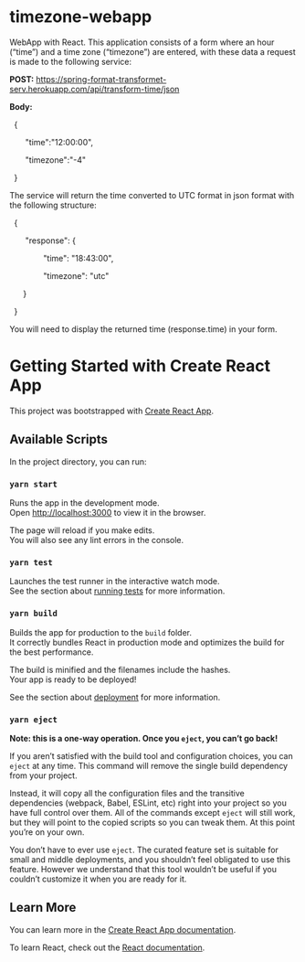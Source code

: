 # timezone-webapp

WebApp with React. This application consists of a form where an hour (“time”) and a time zone (“timezone”) are entered, with these data a request is made to the following service:

**POST:** https://spring-format-transformet-serv.herokuapp.com/api/transform-time/json

**Body:**

&nbsp; {

&nbsp;&nbsp;&nbsp;&nbsp;&nbsp;&nbsp; "time":"12:00:00",

&nbsp;&nbsp;&nbsp;&nbsp;&nbsp;&nbsp; "timezone":"-4"

&nbsp; }

The service will return the time converted to UTC format in json format with the following structure:

&nbsp; {

&nbsp;&nbsp;&nbsp;&nbsp;&nbsp;&nbsp; "response": {

&nbsp;&nbsp;&nbsp;&nbsp;&nbsp;&nbsp;&nbsp;&nbsp;&nbsp;&nbsp;&nbsp;&nbsp;&nbsp;&nbsp; "time": "18:43:00",

&nbsp;&nbsp;&nbsp;&nbsp;&nbsp;&nbsp;&nbsp;&nbsp;&nbsp;&nbsp;&nbsp;&nbsp;&nbsp;&nbsp; "timezone": "utc"

&nbsp;&nbsp;&nbsp;&nbsp;&nbsp;&nbsp;}

&nbsp; }

You will need to display the returned time (response.time) in your form.

# Getting Started with Create React App

This project was bootstrapped with [Create React App](https://github.com/facebook/create-react-app).

## Available Scripts

In the project directory, you can run:

### `yarn start`

Runs the app in the development mode.\
Open [http://localhost:3000](http://localhost:3000) to view it in the browser.

The page will reload if you make edits.\
You will also see any lint errors in the console.

### `yarn test`

Launches the test runner in the interactive watch mode.\
See the section about [running tests](https://facebook.github.io/create-react-app/docs/running-tests) for more information.

### `yarn build`

Builds the app for production to the `build` folder.\
It correctly bundles React in production mode and optimizes the build for the best performance.

The build is minified and the filenames include the hashes.\
Your app is ready to be deployed!

See the section about [deployment](https://facebook.github.io/create-react-app/docs/deployment) for more information.

### `yarn eject`

**Note: this is a one-way operation. Once you `eject`, you can’t go back!**

If you aren’t satisfied with the build tool and configuration choices, you can `eject` at any time. This command will remove the single build dependency from your project.

Instead, it will copy all the configuration files and the transitive dependencies (webpack, Babel, ESLint, etc) right into your project so you have full control over them. All of the commands except `eject` will still work, but they will point to the copied scripts so you can tweak them. At this point you’re on your own.

You don’t have to ever use `eject`. The curated feature set is suitable for small and middle deployments, and you shouldn’t feel obligated to use this feature. However we understand that this tool wouldn’t be useful if you couldn’t customize it when you are ready for it.

## Learn More

You can learn more in the [Create React App documentation](https://facebook.github.io/create-react-app/docs/getting-started).

To learn React, check out the [React documentation](https://reactjs.org/).
